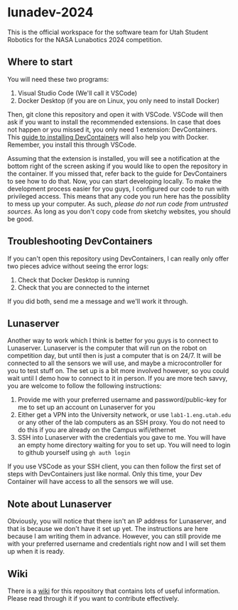 # lunadev-2024

This is the official workspace for the software team for Utah Student Robotics for the NASA Lunabotics 2024 competition.

## Where to start

You will need these two programs:

1. Visual Studio Code (We'll call it VSCode)
2. Docker Desktop (if you are on Linux, you only need to install Docker)

Then, git clone this repository and open it with VSCode. VSCode will then ask if you want to install the recommended extensions. In case that does not happen or you missed it, you only need 1 extension: DevContainers.
This [guide to installing DevContainers](https://code.visualstudio.com/docs/devcontainers/tutorial) will also help you with Docker. Remember, you install this through VSCode.

Assuming that the extension is installed, you will see a notification at the bottom right of the screen asking if you would like to open the repository in the container.
If you missed that, refer back to the guide for DevContainers to see how to do that. Now, you can start developing locally. To make the development process easier for you guys, I configured our code to run with privileged access.
This means that any code you run here has the possiblity to mess up your computer. As such, *please do not run code from untrusted sources*. As long as you don't copy code from sketchy websites, you should be good.

## Troubleshooting DevContainers

If you can't open this repository using DevContainers, I can really only offer two pieces advice without seeing the error logs:

1. Check that Docker Desktop is running
2. Check that you are connected to the internet

If you did both, send me a message and we'll work it through.

## Lunaserver

Another way to work which I think is better for you guys is to connect to Lunaserver. Lunaserver is the computer that will run on the robot on competition day, but until then is just a computer that is on 24/7.
It will be connected to all the sensors we will use, and maybe a microcontroller for you to test stuff on. The set up is a bit more involved however, so you could wait until I demo how to connect to it in person.
If you are more tech savvy, you are welcome to follow the following instructions:

1. Provide me with your preferred username and password/public-key for me to set up an account on Lunaserver for you
2. Either get a VPN into the University network, or use `lab1-1.eng.utah.edu` or any other of the lab computers as an SSH proxy. You do not need to do this if you are already on the Campus wifi/ethernet
3. SSH into Lunaserver with the credentials you gave to me. You will have an empty home directory waiting for you to set up. You will need to login to github yourself using `gh auth login`

If you use VSCode as your SSH client, you can then follow the first set of steps with DevContainers just like normal. Only this time, your Dev Container will have access to all the sensors we will use.

## Note about Lunaserver

Obviously, you will notice that there isn't an IP address for Lunaserver, and that is because we don't have it set up yet. The instructions are here because I am writing them in advance. However, you can still
provide me with your preferred username and credentials right now and I will set them up when it is ready.

## Wiki
There is a [wiki](https://github.com/utahrobotics/lunadev-2024/wiki) for this repository that contains lots of useful information. Please read through it if you want to contribute effectively.
